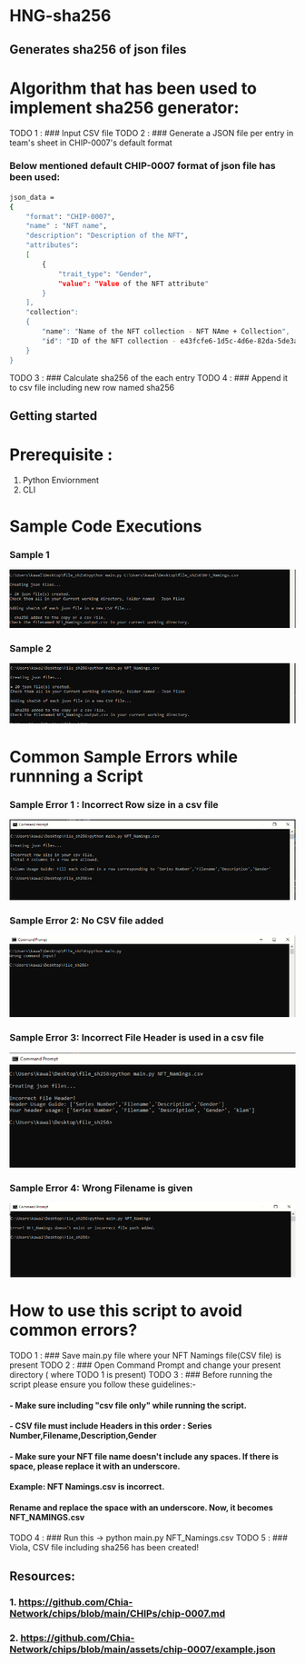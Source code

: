 # HNG-sha256 
## Generates sha256 of json files

# Algorithm that has been used to implement sha256 generator:

TODO 1 : ###  Input CSV file
TODO 2 : ###  Generate a JSON file per entry in team's sheet in CHIP-0007's default format

### Below mentioned default CHIP-0007 format of json file has been used:
```sh
json_data =
{
    "format": "CHIP-0007",
    "name" : "NFT name",
    "description": "Description of the NFT",
    "attributes": 
    [
        {
            "trait_type": "Gender",
            "value": "Value of the NFT attribute"
        }
    ],
    "collection": 
    {
        "name": "Name of the NFT collection - NFT NAme + Collection",
        "id": "ID of the NFT collection - e43fcfe6-1d5c-4d6e-82da-5de3aa8b3b57"
    }
}
```

TODO 3 : ### Calculate sha256 of the each entry
TODO 4 : ### Append it to csv file including new row named sha256

## Getting started

# Prerequisite : 
1. Python Enviornment
2. CLI

# Sample Code Executions

### Sample 1

![image](https://raw.githubusercontent.com/kawalpreettkaur/HNG-sha256/main/Sample%20CLI%20Executions/sample_run1.PNG)

### Sample 2

![image](https://raw.githubusercontent.com/kawalpreettkaur/HNG-sha256/main/Sample%20CLI%20Executions/sample_run2.PNG)


# Common Sample Errors while runnning a Script

### Sample Error 1 : Incorrect Row size in a csv file

![image](https://raw.githubusercontent.com/kawalpreettkaur/HNG-sha256/main/Sample%20Errors/IncorrectRowSize.PNG)

### Sample Error 2: No CSV file added

![image](https://raw.githubusercontent.com/kawalpreettkaur/HNG-sha256/main/Sample%20Errors/No_csvfile.PNG)

### Sample Error 3: Incorrect File Header is used in a csv file

![image](https://raw.githubusercontent.com/kawalpreettkaur/HNG-sha256/main/Sample%20Errors/incorrectFileHeader.PNG)


### Sample Error 4: Wrong Filename is given

![image](https://raw.githubusercontent.com/kawalpreettkaur/HNG-sha256/main/Sample%20Errors/wrongFilename.PNG)


# How to use this script to avoid common errors?

TODO 1 : ###  Save main.py file where your NFT Namings file(CSV file) is present
TODO 2 : ###  Open Command Prompt and change your present directory ( where TODO 1 is present)
TODO 3 : ###  Before running the script please ensure you follow these guidelines:-
####           - Make sure including "csv file only" while running the script.
####           - CSV file must include Headers in this order : Series Number,Filename,Description,Gender
####           - Make sure your NFT file name doesn't include any spaces. If there is space, please replace it with an underscore. 
####                Example: NFT Namings.csv is incorrect.
####                         Rename and replace the space with an underscore. Now, it becomes NFT_NAMINGS.csv
#### 
TODO 4 : ### Run this -> python main.py NFT_Namings.csv
TODO 5 : ### Viola, CSV file including sha256 has been created!




## Resources:

### 1. https://github.com/Chia-Network/chips/blob/main/CHIPs/chip-0007.md
### 2. https://github.com/Chia-Network/chips/blob/main/assets/chip-0007/example.json


